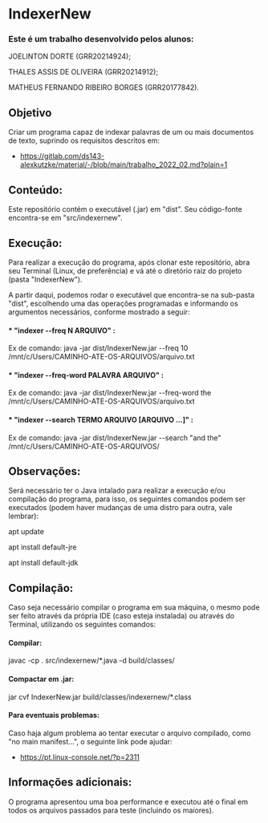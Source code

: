 # IndexerNew

### Este é um trabalho desenvolvido pelos alunos: 

JOELINTON DORTE (GRR20214924); 

THALES ASSIS DE OLIVEIRA (GRR20214912); 

MATHEUS FERNANDO RIBEIRO BORGES (GRR20177842).

## Objetivo

Criar um programa capaz de indexar palavras de um ou mais documentos de texto, suprindo os requisitos descritos em: 

*  https://gitlab.com/ds143-alexkutzke/material/-/blob/main/trabalho_2022_02.md?plain=1

## Conteúdo:

Este repositório contém o executável (.jar) em "dist". Seu código-fonte encontra-se em "src/indexernew".

## Execução:

Para realizar a execução do programa, após clonar este repositório, abra seu Terminal (Linux, de preferência) e vá até o diretório raiz do projeto (pasta "IndexerNew").

A partir daqui, podemos rodar o executável que encontra-se na sub-pasta "dist", escolhendo uma das operações programadas e
informando os argumentos necessários, conforme mostrado a seguir:

#### * "indexer --freq N ARQUIVO" :

  Ex de comando: java -jar dist/IndexerNew.jar --freq 10 /mnt/c/Users/CAMINHO-ATE-OS-ARQUIVOS/arquivo.txt

#### * "indexer --freq-word PALAVRA ARQUIVO" :

  Ex de comando: java -jar dist/IndexerNew.jar --freq-word the /mnt/c/Users/CAMINHO-ATE-OS-ARQUIVOS/arquivo.txt

#### * "indexer --search TERMO ARQUIVO [ARQUIVO ...]" :

  Ex de comando: java -jar dist/IndexerNew.jar --search "and the" /mnt/c/Users/CAMINHO-ATE-OS-ARQUIVOS/

## Observações:

Será necessário ter o Java intalado para realizar a execução e/ou compilação do programa, para isso, 
os seguintes comandos podem ser executados (podem haver mudanças de uma distro para outra, vale lembrar):  

apt update
  
apt install default-jre
  
apt install default-jdk

## Compilação:

Caso seja necessário compilar o programa em sua máquina, o mesmo pode ser feito através da própria IDE (caso esteja instalada) ou através do Terminal, utilizando os seguintes comandos:

#### Compilar:

javac -cp . src/indexernew/*.java -d build/classes/

#### Compactar em .jar:

jar cvf IndexerNew.jar build/classes/indexernew/*.class

#### Para eventuais problemas:

Caso haja algum problema ao tentar executar o arquivo compilado, como "no main manifest...", o seguinte link pode ajudar:

*  https://pt.linux-console.net/?p=2311

## Informações adicionais: 

O programa apresentou uma boa performance e executou até o final em todos os arquivos passados para teste (incluindo os maiores).










